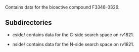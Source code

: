 Contains data for the bioactive compound F3348-0326.

## Subdirectories

- cside/ contains data for the C-side search space on rv1821.

- nside/ contains data for the N-side search space on rv1821.

